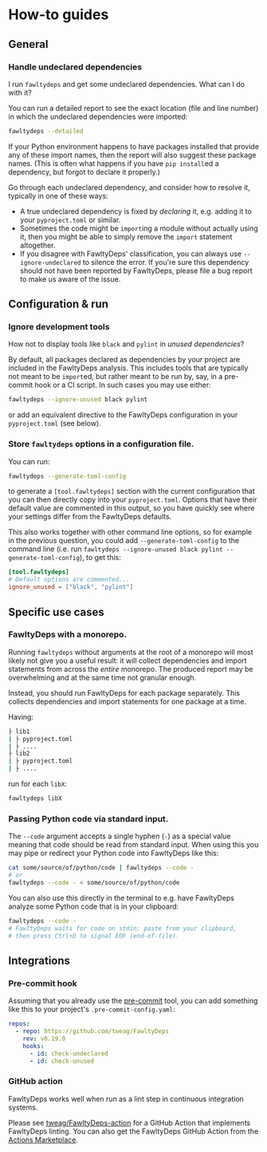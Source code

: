 # How-to guides

## General
### Handle undeclared dependencies

I run `fawltydeps` and get some undeclared dependencies. What can I do with it?

You can run a detailed report to see the exact location (file and line number)
in which the undeclared dependencies were imported:

```sh
fawltydeps --detailed
```

If your Python environment happens to have packages installed that provide any
of these import names, then the report will also suggest these package names.
(This is often what happens if you have `pip install`ed a dependency, but forgot
to declare it properly.)

Go through each undeclared dependency, and consider how to resolve it, typically
in one of these ways:

- A true undeclared dependency is fixed by _declaring_ it, e.g. adding it to
  your `pyproject.toml` or similar.
- Sometimes the code might be `import`ing a module without actually using it,
  then you might be able to simply remove the `import` statement altogether.
- If you disagree with FawltyDeps' classification, you can always use
  `--ignore-undeclared` to silence the error. If you're sure this dependency
  should not have been reported by FawltyDeps, please file a bug report to make
  us aware of the issue.


## Configuration & run
### Ignore development tools

How not to display tools like `black` and `pylint` in _unused dependencies_?

By default, all packages declared as dependencies by your project are included
in the FawltyDeps analysis. This includes tools that are typically not meant
to be `import`ed, but rather meant to be run by, say, in a pre-commit hook or a
CI script. In such cases you may use either:

```sh
fawltydeps --ignore-unused black pylint
```

or add an equivalent directive to the FawltyDeps configuration in your
`pyproject.toml` (see below).

### Store `fawltydeps` options in a configuration file.

You can run:

```sh
fawltydeps --generate-toml-config
```

to generate a `[tool.fawltydeps]` section with the current configuration that
you can then directly copy into your `pyproject.toml`. Options that have their
default value are commented in this output, so you have quickly see where your
settings differ from the FawltyDeps defaults.

This also works together with other command line options, so for example in the
previous question, you could add `--generate-toml-config` to the command line
(i.e. run `fawltydeps --ignore-unused black pylint --generate-toml-config`),
to get this:

```toml
[tool.fawltydeps]
# Default options are commented...
ignore_unused = ["black", "pylint"]
```

## Specific use cases
### FawltyDeps with a monorepo.

Running `fawltydeps` without arguments at the root of a monorepo
will most likely not give you a useful result:
it will collect dependencies and import statements from across the _entire_ monorepo.
The produced report may be overwhelming and at the same time not granular enough.

Instead, you should run FawltyDeps for each package separately.
This collects dependencies and import statements for one package at a time.

Having:

```sh
├ lib1
| ├ pyproject.toml
| ├ ....
├ lib2
| ├ pyproject.toml
| ├ ....
```

run for each `libX`:

```sh
fawltydeps libX
```

### Passing Python code via standard input.

The `--code` argument accepts a single hyphen (`-`) as a special value meaning
that code should be read from standard input. When using this you may pipe or
redirect your Python code into FawltyDeps like this:

```sh
cat some/source/of/python/code | fawltydeps --code -
# or
fawltydeps --code - < some/source/of/python/code
```

You can also use this directly in the terminal to e.g. have FawltyDeps analyze
some Python code that is in your clipboard:

```sh
fawltydeps --code -
# FawltyDeps waits for code on stdin; paste from your clipboard,
# then press Ctrl+D to signal EOF (end-of-file).
```

## Integrations
### Pre-commit hook

Assuming that you already use the [pre-commit](https://pre-commit.com)
tool, you can add something like this to your project's
`.pre-commit-config.yaml`:

```yaml
repos:
  - repo: https://github.com/tweag/FawltyDeps
    rev: v0.19.0
    hooks:
      - id: check-undeclared
      - id: check-unused
```

### GitHub action
FawltyDeps works well when run as a lint step in continuous integration systems.

Please see [tweag/FawltyDeps-action](https://github.com/tweag/FawltyDeps-action) for a GitHub Action that implements FawltyDeps linting. You can also get the FawltyDeps GitHub Action from the [Actions Marketplace](https://github.com/marketplace/actions/fawltydeps).
